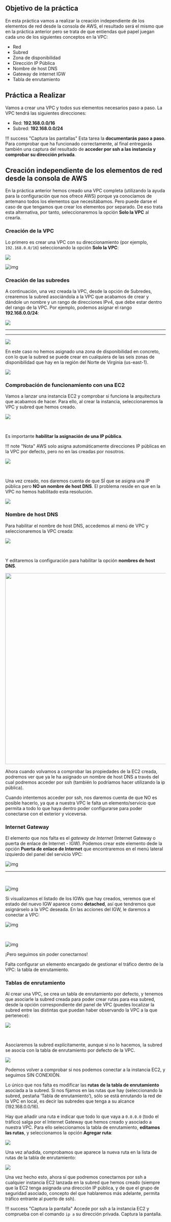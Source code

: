 ﻿## Objetivo de la práctica

En esta práctica vamos a realizar la creación independiente de los elementos de red desde la consola de AWS, el resultado será el mismo que en la práctica anterior pero se trata de que entiendas qué papel juegan cada uno de los siguientes conceptos en la VPC:

* Red
* Subred
* Zona de disponibilidad
* Dirección IP Pública
* Nombre de host DNS
* Gateway de internet IGW
* Tabla de enrutamiento

## Práctica a Realizar

Vamos a crear una VPC y todos sus elementos necesarios paso a paso. La VPC tendrá las siguientes direcciones:

* Red: **192.168.0.0/16**
* Subred: **192.168.0.0/24**

!!! success "Captura las pantallas"
    Esta tarea la **documentarás paso a paso**. Para comprobar que ha funcionado correctamente, al final entregarás también una captura del resultado de **acceder por ssh a las instancia y comprobar su dirección privada**.

## Creación independiente de los elementos de red desde la consola de AWS

En la práctica anterior hemos creado una VPC completa (utilizando la ayuda para la configuración que nos ofrece AWS) porque ya conocíamos de antemano todos los elementos que necesitábamos. Pero puede darse el caso de que tengamos que crear los  elementos por separado. De eso trata esta alternativa, por tanto, seleccionaremos la opción **Solo la VPC** al crearla.

### Creación de la VPC

Lo primero es crear una VPC con su direccionamiento (por ejemplo, `192.168.0.0/16`) seleccionando la opción **Solo la VPC**:

![](../images/ud03/practica1/001b.png)

![img](../images/ud03/practica1/002b.png)

### Creación de las subredes

A continuación, una vez creada la VPC, desde la opción de Subredes, crearemos la subred asociándola a la VPC que acabamos de crear y dándole un nombre y un rango de direcciones IPv4, que debe estar dentro del rango de la VPC. Por ejemplo, podemos asignar el rango **192.168.0.0/24**:

![](../images/ud03/practica1/003b.png)

---

---

![](../images/ud03/practica1/004b.png)

En este caso no hemos asignado una zona de disponibilidad en concreto, con lo que la subred se puede crear en cualquiera de las seis zonas de disponibilidad que hay en la región del Norte de Virginia (us-east-1).

![](../images/ud03/practica1/005b.png)

### Comprobación de funcionamiento con una EC2

Vamos a lanzar una instancia EC2 y comprobar si funciona la arquitectura que acabamos de hacer. Para ello, al crear la instancia, seleccionaremos la VPC y subred que hemos creado. 

![](../images/ud03/practica1/006b.png)

<br>

Es importante **habilitar la asignación de una IP pública**.

!!! note "Nota"
    AWS solo asigna automáticamente direcciones IP públicas en la VPC por defecto, pero no en las creadas por nosotros.



![](../images/ud03/practica1/006c.png)

<br>

Una vez creado, nos daremos cuenta de que SÍ que se asigna una IP pública pero **NO un nombre de host DNS**. El problema reside en que en la VPC no hemos habilitado esta resolución.

![](../images/ud03/practica1/006d.png)

### Nombre de host DNS

Para habilitar el nombre de host DNS, accedemos al menú de VPC y seleccionaremos la VPC creada:

![](../images/ud03/practica1/007b.png)

<br>

Y editaremos la configuración para habilitar la opción **nombres de host DNS**.

<img src="../images/ud03/practica1/008b.png" width="600">

<br>

Ahora cuando volvamos a comprobar las propiedades de la EC2 creada, podremos ver que ya le ha asignado un nombre de host DNS a través del cual podremos acceder por ssh (también lo podríamos hacer utilizando la ip pública).

Cuando intentemos acceder por ssh, nos daremos cuenta de que NO es posible hacerlo, ya que a nuestra VPC le falta un elemento/servicio que permita a todo lo que haya dentro poder configurarse para poder conectarse con el exterior y viceversa. 

### Internet Gateway

El elemento que nos falta es el *gateway de Internet* (Internet Gateway o puerta de enlace de Internet - IGW). Podemos  crear  este  elemento dede la opción **Puerta  de  enlace  de  Internet** que encontraremos en el menú lateral izquierdo del panel del servicio VPC:

![img](../images/ud03/practica1/010b.png)

---
<br>

![img](../images/ud03/practica1/011b.png)

Si visualizamos el listado de los IGWs que hay creados, veremos que el estado del nuevo IGW aparece como **detached**, así que tendremos que asignárselo a la VPC deseada. En las acciones del IGW, le daremos a conectar a VPC:

![img](../images/ud03/practica1/012b.png)

<br>

![img](../images/ud03/practica1/014b.png)

¡Pero seguimos sin poder conectarnos!

Falta configurar un elemento encargado de gestionar el tráfico dentro de la VPC: la tabla de enrutamiento.  

### Tablas de enrutamiento

Al  crear  una  VPC,  se  crea  un  tabla  de  enrutamiento  por defecto, y tenemos que asociarle la subred creada para poder crear rutas para esa subred, desde la opción correspondiente del panel de VPC (puedes localizar la subred entre las distintas que puedan haber observando la VPC a la que pertenece):

![](../images/ud03/practica1/016b.png)

<br>

Asociaremos la subred explícitamente, aunque si no lo hacemos, la subred se asocia con la tabla de enrutamiento por defecto de la VPC.

![](../images/ud03/practica1/017b.png)

Podemos volver a comprobar si nos podemos conectar a la instancia EC2, y seguimos SIN CONEXIÓN. 

Lo único que nos falta es modificar las **rutas de la tabla de enrutamiento** asociada a la subred. Si nos fijamos en las rutas que hay (seleccionando la subred, pestaña ‘Tabla de enrutamiento’), sólo se está enrutando la red de la VPC en local, es  decir  las subredes que tenga a su alcance (192.168.0.0/16). 

Hay que añadir una ruta e indicar  que  todo lo que vaya a `0.0.0.0` (todo el tráfico) salga por el Internet Gateway que hemos creado y asociado a nuestra VPC. Para ello seleccionamos la tabla de enrutamiento, **editamos las rutas**, y seleccionamos la opción **Agregar ruta**:

![](../images/ud03/practica1/018b.png)

Una vez añadida, comprobamos que aparece la nueva ruta en la lista de rutas de la tabla de enrutamiento:

![](../images/ud03/practica1/019b.png)

Una vez hecho esto, ahora sí que podremos conectarnos por ssh a cualquier instancia EC2 lanzada en la subred que hemos creado (siempre que la EC2 tenga asignada una dirección IP pública, y de que el grupo de seguridad asociado, concepto del que hablaremos más adelante, permita tráfico entrante al puerto de ssh).

!!! success "Captura la pantalla"
    Accede por ssh a la instancia EC2 y comprueba con el comando `ip a` su dirección privada. Captura la pantalla.

